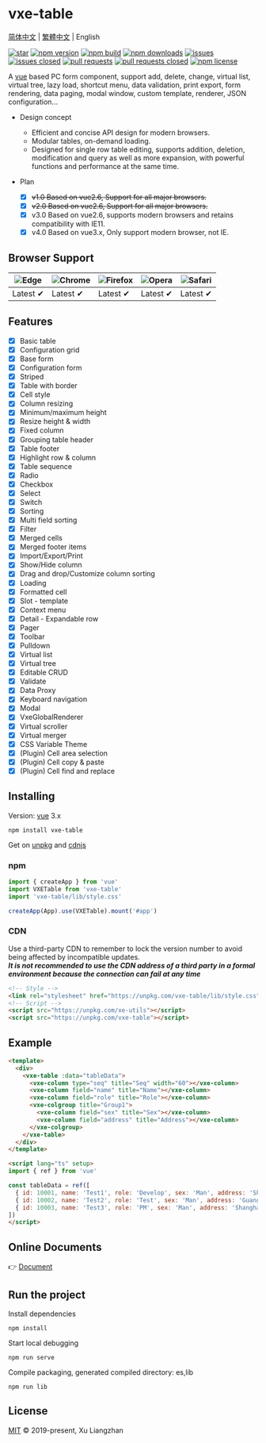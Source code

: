 # vxe-table

[简体中文](README.md) | [繁體中文](README.zh-TW.md) | English  

[![star](https://gitee.com/xuliangzhan_admin/vxe-table/badge/star.svg?theme=gvp)](https://gitee.com/xuliangzhan_admin/vxe-table/stargazers)
[![npm version](https://img.shields.io/npm/v/vxe-table.svg?style=flat-square)](https://www.npmjs.com/package/vxe-table)
[![npm build](https://travis-ci.com/x-extends/vxe-table.svg?branch=master)](https://travis-ci.com/x-extends/vxe-table)
[![npm downloads](https://img.shields.io/npm/dt/vxe-table.svg?style=flat-square)](https://npm-stat.com/charts.html?package=vxe-table)
[![issues](https://img.shields.io/github/issues/x-extends/vxe-table.svg)](https://github.com/x-extends/vxe-table/issues)
[![issues closed](https://img.shields.io/github/issues-closed/x-extends/vxe-table.svg)](https://github.com/x-extends/vxe-table/issues?q=is%3Aissue+is%3Aclosed)
[![pull requests](https://img.shields.io/github/issues-pr/x-extends/vxe-table.svg)](https://github.com/x-extends/vxe-table/pulls)
[![pull requests closed](https://img.shields.io/github/issues-pr-closed/x-extends/vxe-table.svg)](https://github.com/x-extends/vxe-table/pulls?q=is%3Apr+is%3Aclosed)
[![npm license](https://img.shields.io/github/license/mashape/apistatus.svg)](LICENSE)

A [vue](https://www.npmjs.com/package/vue) based PC form component, support add, delete, change, virtual list, virtual tree, lazy load, shortcut menu, data validation, print export, form rendering, data paging, modal window, custom template, renderer, JSON configuration...

* Design concept
  * Efficient and concise API design for modern browsers.
  * Modular tables, on-demand loading.
  * Designed for single row table editing, supports addition, deletion, modification and query as well as more expansion, with powerful functions and performance at the same time.

* Plan
  * [x] ~~v1.0 Based on vue2.6, Support for all major browsers.~~
  * [x] ~~v2.0 Based on vue2.6, Support for all major browsers.~~
  * [x] v3.0 Based on vue2.6, supports modern browsers and retains compatibility with IE11.
  * [x] v4.0 Based on vue3.x, Only support modern browser, not IE.

## Browser Support

![Edge](https://raw.github.com/alrra/browser-logos/master/src/edge/edge_48x48.png) | ![Chrome](https://raw.github.com/alrra/browser-logos/master/src/chrome/chrome_48x48.png) | ![Firefox](https://raw.github.com/alrra/browser-logos/master/src/firefox/firefox_48x48.png) | ![Opera](https://raw.github.com/alrra/browser-logos/master/src/opera/opera_48x48.png) | ![Safari](https://raw.github.com/alrra/browser-logos/master/src/safari/safari_48x48.png)
--- | --- | --- | --- | --- |
Latest ✔ | Latest ✔ | Latest ✔ | Latest ✔ | Latest ✔ |

## Features

* [x] Basic table
* [x] Configuration grid
* [x] Base form
* [x] Configuration form
* [x] Striped
* [x] Table with border
* [x] Cell style
* [x] Column resizing
* [x] Minimum/maximum height
* [x] Resize height & width
* [x] Fixed column
* [x] Grouping table header
* [x] Table footer
* [x] Highlight row & column
* [x] Table sequence
* [x] Radio
* [x] Checkbox
* [x] Select
* [x] Switch
* [x] Sorting
* [x] Multi field sorting
* [x] Filter
* [x] Merged cells
* [x] Merged footer items
* [x] Import/Export/Print
* [x] Show/Hide column
* [x] Drag and drop/Customize column sorting
* [x] Loading
* [x] Formatted cell
* [x] Slot - template
* [x] Context menu
* [x] Detail - Expandable row
* [x] Pager
* [x] Toolbar
* [x] Pulldown
* [x] Virtual list
* [x] Virtual tree
* [x] Editable CRUD
* [x] Validate
* [x] Data Proxy
* [x] Keyboard navigation
* [x] Modal
* [x] VxeGlobalRenderer
* [x] Virtual scroller
* [x] Virtual merger
* [x] CSS Variable Theme
* [x] (Plugin) Cell area selection
* [x] (Plugin) Cell copy & paste
* [x] (Plugin) Cell find and replace

## Installing

Version: [vue](https://www.npmjs.com/package/vue) 3.x

```shell
npm install vxe-table
```

Get on [unpkg](https://unpkg.com/vxe-table/) and [cdnjs](https://cdn.jsdelivr.net/npm/vxe-table/)

### npm

```javascript
import { createApp } from 'vue'
import VXETable from 'vxe-table'
import 'vxe-table/lib/style.css'

createApp(App).use(VXETable).mount('#app')
```

### CDN

Use a third-party CDN to remember to lock the version number to avoid being affected by incompatible updates.  
***It is not recommended to use the CDN address of a third party in a formal environment because the connection can fail at any time***  

```HTML
<!-- Style -->
<link rel="stylesheet" href="https://unpkg.com/vxe-table/lib/style.css">
<!-- Script -->
<script src="https://unpkg.com/xe-utils"></script>
<script src="https://unpkg.com/vxe-table"></script>
```

## Example

```html
<template>
  <div>
    <vxe-table :data="tableData">
      <vxe-column type="seq" title="Seq" width="60"></vxe-column>
      <vxe-column field="name" title="Name"></vxe-column>
      <vxe-column field="role" title="Role"></vxe-column>
      <vxe-colgroup title="Group1">
        <vxe-column field="sex" title="Sex"></vxe-column>
        <vxe-column field="address" title="Address"></vxe-column>
      </vxe-colgroup>
    </vxe-table>
  </div>
</template>

<script lang="ts" setup>
import { ref } from 'vue'

const tableData = ref([
  { id: 10001, name: 'Test1', role: 'Develop', sex: 'Man', address: 'Shenzhen' },
  { id: 10002, name: 'Test2', role: 'Test', sex: 'Man', address: 'Guangzhou' },
  { id: 10003, name: 'Test3', role: 'PM', sex: 'Man', address: 'Shanghai' }
])
</script>
```

## Online Documents

👉 [Document](https://vxetable.cn)  

## Run the project

Install dependencies

```shell
npm install
```

Start local debugging

```shell
npm run serve
```

Compile packaging, generated compiled directory: es,lib

```shell
npm run lib
```

## License

[MIT](LICENSE) © 2019-present, Xu Liangzhan
